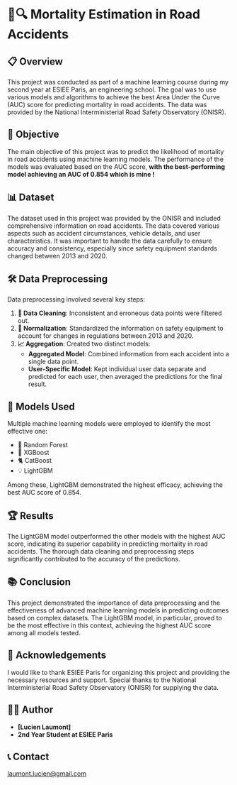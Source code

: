 # 🚗🔍 Mortality Estimation in Road Accidents

## 📋 Overview
This project was conducted as part of a machine learning course during my second year at ESIEE Paris, an engineering school. The goal was to use various models and algorithms to achieve the best Area Under the Curve (AUC) score for predicting mortality in road accidents. The data was provided by the National Interministerial Road Safety Observatory (ONISR).

## 🎯 Objective
The main objective of this project was to predict the likelihood of mortality in road accidents using machine learning models. The performance of the models was evaluated based on the AUC score, **with the best-performing model achieving an AUC of 0.854 which is mine !**

## 📊 Dataset
The dataset used in this project was provided by the ONISR and included comprehensive information on road accidents. The data covered various aspects such as accident circumstances, vehicle details, and user characteristics. It was important to handle the data carefully to ensure accuracy and consistency, especially since safety equipment standards changed between 2013 and 2020.

## 🛠️ Data Preprocessing
Data preprocessing involved several key steps:
1. **🧹 Data Cleaning**: Inconsistent and erroneous data points were filtered out.
2. **🔄 Normalization**: Standardized the information on safety equipment to account for changes in regulations between 2013 and 2020.
3. **📈 Aggregation**: Created two distinct models:
    - **Aggregated Model**: Combined information from each accident into a single data point.
    - **User-Specific Model**: Kept individual user data separate and predicted for each user, then averaged the predictions for the final result.

## 🤖 Models Used
Multiple machine learning models were employed to identify the most effective one:
- 🌲 Random Forest
- 🚀 XGBoost
- 🐈 CatBoost
- 💡 LightGBM

Among these, LightGBM demonstrated the highest efficacy, achieving the best AUC score of 0.854.

## 🏆 Results
The LightGBM model outperformed the other models with the highest AUC score, indicating its superior capability in predicting mortality in road accidents. The thorough data cleaning and preprocessing steps significantly contributed to the accuracy of the predictions.

## 📚 Conclusion
This project demonstrated the importance of data preprocessing and the effectiveness of advanced machine learning models in predicting outcomes based on complex datasets. The LightGBM model, in particular, proved to be the most effective in this context, achieving the highest AUC score among all models tested.

## 🙏 Acknowledgements
I would like to thank ESIEE Paris for organizing this project and providing the necessary resources and support. Special thanks to the National Interministerial Road Safety Observatory (ONISR) for supplying the data.

## 👨‍💻 Author
- **[Lucien Laumont]**
- **2nd Year Student at ESIEE Paris**

## 📞 Contact
laumont.lucien@gmail.com
